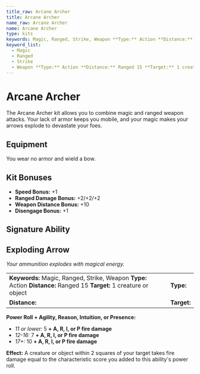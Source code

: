 ```yaml
---
title_raw: Arcane Archer
title: Arcane Archer
name_raw: Arcane Archer
name: Arcane Archer
type: kits
keywords: Magic, Ranged, Strike, Weapon **Type:** Action **Distance:** Ranged 15 **Target:** 1 creature or object
keyword_list:
  - Magic
  - Ranged
  - Strike
  - Weapon **Type:** Action **Distance:** Ranged 15 **Target:** 1 creature or object
---
```


# Arcane Archer

The Arcane Archer kit allows you to combine magic and ranged weapon attacks. Your lack of armor keeps you mobile, and your magic makes your arrows explode to devastate your foes.

## Equipment

You wear no armor and wield a bow.

## Kit Bonuses

- **Speed Bonus:** +1
- **Ranged Damage Bonus:** +2/+2/+2
- **Weapon Distance Bonus:** +10
- **Disengage Bonus:** +1

## Signature Ability

## Exploding Arrow

*Your ammunition explodes with magical energy.*

|                                                                                                                       |             |
| :-------------------------------------------------------------------------------------------------------------------- | :---------- |
| **Keywords:** Magic, Ranged, Strike, Weapon **Type:** Action **Distance:** Ranged 15 **Target:** 1 creature or object | **Type:**   |
| **Distance:**                                                                                                         | **Target:** |

**Power Roll + Agility, Reason, Intuition, or Presence:**

- *11 or lower:* 5 **+ A, R, I, or P fire damage**
- *12-16:* 7 **+ A, R, I, or P fire damage**
- *17+:* 10 **+ A, R, I, or P fire damage**

**Effect:** A creature or object within 2 squares of your target takes fire damage equal to the characteristic score you added to this ability's power roll.
